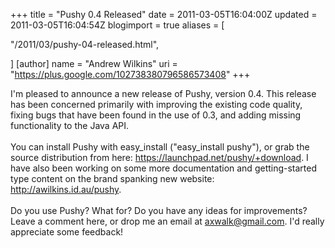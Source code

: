 +++
title = "Pushy 0.4 Released"
date = 2011-03-05T16:04:00Z
updated = 2011-03-05T16:04:54Z
blogimport = true 
aliases = [

  "/2011/03/pushy-04-released.html",

]
[author]
	name = "Andrew Wilkins"
	uri = "https://plus.google.com/102738380796586573408"
+++

<div>I'm pleased to announce a new release of Pushy, version 0.4. This release has been concerned primarily with improving the existing code quality, fixing bugs that have been found in the use of 0.3, and adding missing functionality to the Java API.</div><div><br /></div><div>You can install Pushy with easy_install ("easy_install pushy"), or grab the source distribution from here:&nbsp;<a href="https://launchpad.net/pushy/+download">https://launchpad.net/pushy/+download</a>.&nbsp;I have also been working on some more documentation and getting-started type content on the brand spanking new website: <a href="http://awilkins.id.au/pushy">http://awilkins.id.au/pushy</a>.</div><div><br /></div><div>Do you use Pushy? What for? Do you have any ideas for improvements? Leave a comment here, or drop me an email at&nbsp;<a href="mailto:axwalk@gmail.com">axwalk@gmail.com</a>. I'd really appreciate some feedback!</div>
